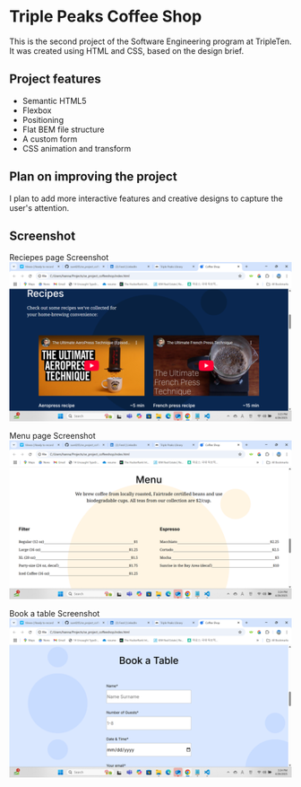 # Triple Peaks Coffee Shop

This is the second project of the Software Engineering program at TripleTen. It was created using HTML and CSS, based on the design brief.

## Project features

- Semantic HTML5
- Flexbox
- Positioning
- Flat BEM file structure
- A custom form
- CSS animation and transform

## Plan on improving the project

I plan to add more interactive features and creative designs to capture the user's attention.


## Screenshot
Reciepes page Screenshot
![Reciepes](./images/coffeeshop.png)

Menu page Screenshot
![menu](./images/coffeeshop1.png)

Book a table Screenshot
![book a table](./images/coffeeshop2.png)


